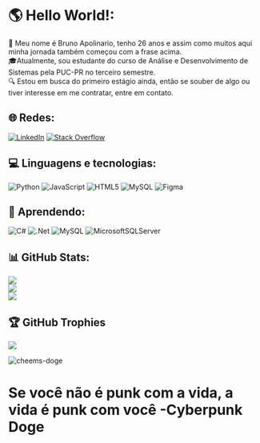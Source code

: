 # 🌎 Hello World!:
👋 Meu nome é Bruno Apolinario, tenho 26 anos e assim como muitos aqui minha jornada também começou com a frase acima.<br>🎓Atualmente, sou estudante do curso de Análise e Desenvolvimento de Sistemas pela PUC-PR no terceiro semestre.<br>🔍 Estou em busca do primeiro estágio ainda, então se souber de algo ou tiver interesse em me contratar, entre em contato.<br>

## 🌐 Redes:
[![LinkedIn](https://img.shields.io/badge/LinkedIn-%230077B5.svg?logo=linkedin&logoColor=white)](https://linkedin.com/in/bruno-apolinario-b681b6265) [![Stack Overflow](https://img.shields.io/badge/-Stackoverflow-FE7A16?logo=stack-overflow&logoColor=white)](https://stackoverflow.com/users/23563428) 

## 💻 Linguagens e tecnologias: 
 ![Python](https://img.shields.io/badge/python-3670A0?style=for-the-badge&logo=python&logoColor=ffdd54) ![JavaScript](https://img.shields.io/badge/javascript-%23323330.svg?style=for-the-badge&logo=javascript&logoColor=%23F7DF1E) ![HTML5](https://img.shields.io/badge/html5-%23E34F26.svg?style=for-the-badge&logo=html5&logoColor=white)
 ![MySQL](https://img.shields.io/badge/mysql-%2300000f.svg?style=for-the-badge&logo=mysql&logoColor=white) ![Figma](https://img.shields.io/badge/figma-%23F24E1E.svg?style=for-the-badge&logo=figma&logoColor=white)

## 📖 Aprendendo:
![C#](https://img.shields.io/badge/c%23-%23239120.svg?style=for-the-badge&logo=csharp&logoColor=white) ![.Net](https://img.shields.io/badge/.NET-5C2D91?style=for-the-badge&logo=.net&logoColor=white) ![MySQL](https://img.shields.io/badge/mysql-%2300000f.svg?style=for-the-badge&logo=mysql&logoColor=white) ![MicrosoftSQLServer](https://img.shields.io/badge/Microsoft%20SQL%20Server-CC2927?style=for-the-badge&logo=microsoft%20sql%20server&logoColor=white)
## 📊 GitHub Stats:
![](https://github-readme-stats.vercel.app/api?username=brunoapolinariodev&theme=tokyonight&hide_border=false&include_all_commits=false&count_private=false)<br/>
![](https://github-readme-streak-stats.herokuapp.com/?user=brunoapolinariodev&theme=tokyonight&hide_border=false)<br/>
![](https://github-readme-stats.vercel.app/api/top-langs/?username=brunoapolinariodev&theme=tokyonight&hide_border=false&include_all_commits=false&count_private=false&layout=compact)

## 🏆 GitHub Trophies
![](https://github-profile-trophy.vercel.app/?username=brunoapolinariodev&theme=tokyonight&no-frame=false&no-bg=true&margin-w=4)

![cheems-doge](https://github.com/brunoapolinariodev/brunoapolinariodev/assets/123766303/1f582df3-c459-492e-80cf-841cd1756deb)
# Se você não é punk com a vida, a vida é punk com você -Cyberpunk Doge



<!-- Proudly created with GPRM ( https://gprm.itsvg.in ) -->
